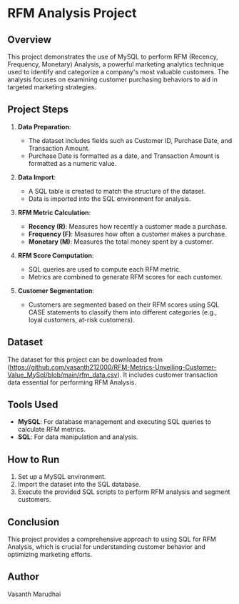 # RFM Analysis Project

## Overview

This project demonstrates the use of MySQL to perform RFM (Recency, Frequency, Monetary) Analysis, a powerful marketing analytics technique used to identify and categorize a company's most valuable customers. The analysis focuses on examining customer purchasing behaviors to aid in targeted marketing strategies.

## Project Steps

1. **Data Preparation**:
   - The dataset includes fields such as Customer ID, Purchase Date, and Transaction Amount.
   - Purchase Date is formatted as a date, and Transaction Amount is formatted as a numeric value.

2. **Data Import**:
   - A SQL table is created to match the structure of the dataset.
   - Data is imported into the SQL environment for analysis.

3. **RFM Metric Calculation**:
   - **Recency (R)**: Measures how recently a customer made a purchase.
   - **Frequency (F)**: Measures how often a customer makes a purchase.
   - **Monetary (M)**: Measures the total money spent by a customer.

4. **RFM Score Computation**:
   - SQL queries are used to compute each RFM metric.
   - Metrics are combined to generate RFM scores for each customer.

5. **Customer Segmentation**:
   - Customers are segmented based on their RFM scores using SQL CASE statements to classify them into different categories (e.g., loyal customers, at-risk customers).

## Dataset

The dataset for this project can be downloaded from (https://github.com/vasanth212000/RFM-Metrics-Unveiling-Customer-Value_MySql/blob/main/rfm_data.csv). 
It includes customer transaction data essential for performing RFM Analysis.

## Tools Used

- **MySQL**: For database management and executing SQL queries to calculate RFM metrics.
- **SQL**: For data manipulation and analysis.

## How to Run

1. Set up a MySQL environment.
2. Import the dataset into the SQL database.
3. Execute the provided SQL scripts to perform RFM analysis and segment customers.

## Conclusion

This project provides a comprehensive approach to using SQL for RFM Analysis, which is crucial for understanding customer behavior and optimizing marketing efforts.

## Author

Vasanth Marudhai
